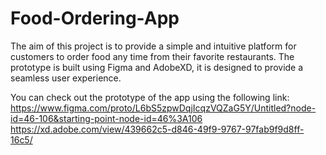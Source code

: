 # Food-Ordering-App
The aim of this project is to provide a simple and intuitive platform for customers to order food any time from their favorite restaurants. The prototype is built using Figma and AdobeXD, it is designed to provide a seamless user experience.

You can check out the prototype of the app using the following link: 
https://www.figma.com/proto/L6bS5zpwDqjIcqzVQZaG5Y/Untitled?node-id=46-106&starting-point-node-id=46%3A106
https://xd.adobe.com/view/439662c5-d846-49f9-9767-97fab9f9d8ff-16c5/
